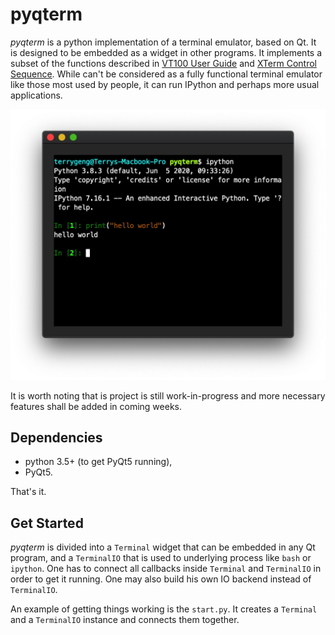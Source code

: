 # pyqterm

_pyqterm_ is a python implementation of a terminal emulator, based on Qt. It is designed to be embedded
as a widget in other programs. It implements a subset of the functions described in
[VT100 User Guide](https://vt100.net/docs/vt100-ug/chapter3.html) and
[XTerm Control Sequence](https://invisible-island.net/xterm/ctlseqs/ctlseqs.html).
While can't be considered as a fully functional terminal emulator like those most used by people,
it can run IPython and perhaps more usual applications.

<img src="screenshots/screenshot-1.jpg" alt="Screenshot" style="zoom:50%;" />

It is worth noting that is project is still work-in-progress and more necessary features shall be added
in coming weeks.

## Dependencies

- python 3.5+ (to get PyQt5 running),
- PyQt5.

That's it.

## Get Started

_pyqterm_ is divided into a `Terminal` widget that can be embedded in any Qt program, and a `TerminalIO`
that is used to underlying process like `bash` or `ipython`. One has to connect all callbacks inside
`Terminal` and `TerminalIO` in order to get it running. One may also build his own IO backend instead of
`TerminalIO`.

An example of getting things working is the `start.py`. It creates a `Terminal` and a `TerminalIO` instance
and connects them together.
